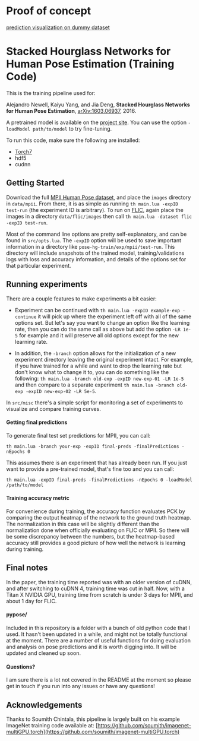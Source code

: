 # Proof of concept

[prediction visualization on dummy dataset](src/itorch/hand-demo.ipynb)




# Stacked Hourglass Networks for Human Pose Estimation (Training Code)

This is the training pipeline used for:

Alejandro Newell, Kaiyu Yang, and Jia Deng,
**Stacked Hourglass Networks for Human Pose Estimation**,
[arXiv:1603.06937](http://arxiv.org/abs/1603.06937), 2016.

A pretrained model is available on the [project site](http://www-personal.umich.edu/~alnewell/pose). You can use the option `-loadModel path/to/model` to try fine-tuning. 

To run this code, make sure the following are installed:

- [Torch7](https://github.com/torch/torch7)
- hdf5
- cudnn

## Getting Started ##

Download the full [MPII Human Pose dataset](http://human-pose.mpi-inf.mpg.de), and place the `images` directory in `data/mpii`. From there, it is as simple as running `th main.lua -expID test-run` (the experiment ID is arbitrary). To run on [FLIC](http://bensapp.github.io/flic-dataset.html), again place the images in a directory `data/flic/images` then call `th main.lua -dataset flic -expID test-run`.

Most of the command line options are pretty self-explanatory, and can be found in `src/opts.lua`. The `-expID` option will be used to save important information in a directory like `pose-hg-train/exp/mpii/test-run`. This directory will include snapshots of the trained model, training/validations logs with loss and accuracy information, and details of the options set for that particular experiment.

## Running experiments ##

There are a couple features to make experiments a bit easier:

- Experiment can be continued with `th main.lua -expID example-exp -continue` it will pick up where the experiment left off with all of the same options set. But let's say you want to change an option like the learning rate, then you can do the same call as above but add the option `-LR 1e-5` for example and it will preserve all old options except for the new learning rate.

- In addition, the `-branch` option allows for the initialization of a new experiment directory leaving the original experiment intact. For example, if you have trained for a while and want to drop the learning rate but don't know what to change it to, you can do something like the following: `th main.lua -branch old-exp -expID new-exp-01 -LR 1e-5` and then compare to a separate experiment `th main.lua -branch old-exp -expID new-exp-02 -LR 5e-5`.

In `src/misc` there's a simple script for monitoring a set of experiments to visualize and compare training curves.

#### Getting final predictions ####

To generate final test set predictions for MPII, you can call:

`th main.lua -branch your-exp -expID final-preds -finalPredictions -nEpochs 0`

This assumes there is an experiment that has already been run. If you just want to provide a pre-trained model, that's fine too and you can call:

`th main.lua -expID final-preds -finalPredictions -nEpochs 0 -loadModel /path/to/model`

#### Training accuracy metric ####

For convenience during training, the accuracy function evaluates PCK by comparing the output heatmap of the network to the ground truth heatmap. The normalization in this case will be slightly different than the normalization done when officially evaluating on FLIC or MPII. So there will be some discrepancy between the numbers, but the heatmap-based accuracy still provides a good picture of how well the network is learning during training.

## Final notes ##

In the paper, the training time reported was with an older version of cuDNN, and after switching to cuDNN 4, training time was cut in half. Now, with a Titan X NVIDIA GPU, training time from scratch is under 3 days for MPII, and about 1 day for FLIC.

#### pypose/ ####

Included in this repository is a folder with a bunch of old python code that I used. It hasn't been updated in a while, and might not be totally functional at the moment. There are a number of useful functions for doing evaluation and analysis on pose predictions and it is worth digging into. It will be updated and cleaned up soon.

#### Questions? ####

I am sure there is a lot not covered in the README at the moment so please get in touch if you run into any issues or have any questions!

## Acknowledgements ##

Thanks to Soumith Chintala, this pipeline is largely built on his example ImageNet training code available at:
[https://github.com/soumith/imagenet-multiGPU.torch](https://github.com/soumith/imagenet-multiGPU.torch)
